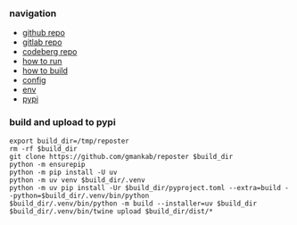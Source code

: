### navigation

- [github repo](https://github.com/gmankab/reposter)
- [gitlab repo](https://gitlab.com/gmanka/reposter)
- [codeberg repo](https://codeberg.org/gmanka/reposter)
- [how to run](https://github.com/gmankab/reposter/blob/main/other/docs/run.md)
- [how to build](https://github.com/gmankab/reposter/blob/main/other/docs/build.md)
- [config](https://github.com/gmankab/reposter/blob/main/other/docs/config.md)
- [env](https://github.com/gmankab/reposter/blob/main/other/docs/env.md)
- [pypi](https://pypi.org/project/reposter)


### build and upload to pypi

```shell
export build_dir=/tmp/reposter
rm -rf $build_dir
git clone https://github.com/gmankab/reposter $build_dir
python -m ensurepip
python -m pip install -U uv
python -m uv venv $build_dir/.venv
python -m uv pip install -Ur $build_dir/pyproject.toml --extra=build --python=$build_dir/.venv/bin/python
$build_dir/.venv/bin/python -m build --installer=uv $build_dir
$build_dir/.venv/bin/twine upload $build_dir/dist/*
```

